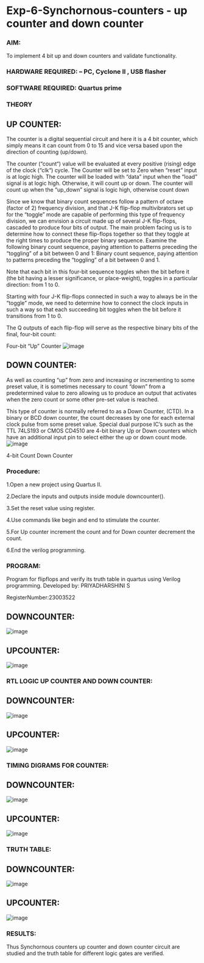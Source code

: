 # Exp-6-Synchornous-counters - up counter and down counter 
### AIM: 
To implement 4 bit up and down counters and validate  functionality.

### HARDWARE REQUIRED:  – PC, Cyclone II , USB flasher
### SOFTWARE REQUIRED:   Quartus prime

### THEORY 

## UP COUNTER: 
The counter is a digital sequential circuit and here it is a 4 bit counter, which simply means it can count from 0 to 15 and vice versa based upon the direction of counting (up/down). 

The counter (“count“) value will be evaluated at every positive (rising) edge of the clock (“clk“) cycle.
The Counter will be set to Zero when “reset” input is at logic high.
The counter will be loaded with “data” input when the “load” signal is at logic high. Otherwise, it will count up or down.
The counter will count up when the “up_down” signal is logic high, otherwise count down

Since we know that binary count sequences follow a pattern of octave (factor of 2) frequency division, and that J-K flip-flop multivibrators set up for the “toggle” mode are capable of performing this type of frequency division, we can envision a circuit made up of several J-K flip-flops, cascaded to produce four bits of output.
The main problem facing us is to determine how to connect these flip-flops together so that they toggle at the right times to produce the proper binary sequence.
Examine the following binary count sequence, paying attention to patterns preceding the “toggling” of a bit between 0 and 1:
Binary count sequence, paying attention to patterns preceding the “toggling” of a bit between 0 and 1.

Note that each bit in this four-bit sequence toggles when the bit before it (the bit having a lesser significance, or place-weight), toggles in a particular direction: from 1 to 0.



 
 

Starting with four J-K flip-flops connected in such a way to always be in the “toggle” mode, we need to determine how to connect the clock inputs in such a way so that each succeeding bit toggles when the bit before it transitions from 1 to 0.

The Q outputs of each flip-flop will serve as the respective binary bits of the final, four-bit count:

 
 

Four-bit “Up” Counter
![image](https://user-images.githubusercontent.com/36288975/169644758-b2f4339d-9532-40c5-af40-8f4f8c942e2c.png)



## DOWN COUNTER: 

As well as counting “up” from zero and increasing or incrementing to some preset value, it is sometimes necessary to count “down” from a predetermined value to zero allowing us to produce an output that activates when the zero count or some other pre-set value is reached.

This type of counter is normally referred to as a Down Counter, (CTD). In a binary or BCD down counter, the count decreases by one for each external clock pulse from some preset value. Special dual purpose IC’s such as the TTL 74LS193 or CMOS CD4510 are 4-bit binary Up or Down counters which have an additional input pin to select either the up or down count mode.
![image](https://user-images.githubusercontent.com/36288975/169644844-1a14e123-7228-4ed8-81a9-eb937dff4ac8.png)


4-bit Count Down Counter
### Procedure:
1.Open a new project using Quartus II.

2.Declare the inputs and outputs inside module downcounter().

3.Set the reset value using register.

4.Use commands like begin and end to stimulate the counter.

5.For Up counter increment the count and for Down counter decrement the count.

6.End the verilog programming.



### PROGRAM:
Program for flipflops  and verify its truth table in quartus using Verilog programming.
Developed by: PRIYADHARSHINI S

RegisterNumber:23003522

## DOWNCOUNTER:
![image](https://github.com/priyadharshini225/Exp-7-Synchornous-counters-/assets/138849213/a38beb48-16e5-43b4-b721-1066ecae2b52)
## UPCOUNTER:
![image](https://github.com/priyadharshini225/Exp-7-Synchornous-counters-/assets/138849213/e312f939-3b73-4462-8207-2b459a9e56bf)

### RTL LOGIC UP COUNTER AND DOWN COUNTER: 
## DOWNCOUNTER:
![image](https://github.com/priyadharshini225/Exp-7-Synchornous-counters-/assets/138849213/783b7bf5-d8a9-439f-af6c-b3561d8f60fb)

## UPCOUNTER:
![image](https://github.com/priyadharshini225/Exp-7-Synchornous-counters-/assets/138849213/93cade65-6261-48ae-819d-0a996c4d8ff8)


### TIMING DIGRAMS FOR COUNTER:  
## DOWNCOUNTER:
![image](https://github.com/priyadharshini225/Exp-7-Synchornous-counters-/assets/138849213/1c950ecb-3dc3-4f82-b2aa-49f7b5850768)

## UPCOUNTER:
![image](https://github.com/priyadharshini225/Exp-7-Synchornous-counters-/assets/138849213/89818eea-c5f2-45ea-8431-199d4e66430a)


### TRUTH TABLE:
## DOWNCOUNTER:
![image](https://github.com/priyadharshini225/Exp-7-Synchornous-counters-/assets/138849213/5a57433b-33cd-4162-98d3-2f20b49ed2b6)

## UPCOUNTER:
![image](https://github.com/priyadharshini225/Exp-7-Synchornous-counters-/assets/138849213/134107ca-fa00-4315-bf91-6fca633fb864)

### RESULTS:
Thus Synchornous counters up counter and down counter circuit are studied and the truth table for different logic gates are verified.
